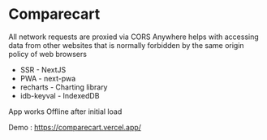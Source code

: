 # Comparecart

All network requests are proxied via CORS Anywhere helps with accessing data from other websites that is normally forbidden by the same origin policy of web browsers

- SSR - NextJS
- PWA - next-pwa
- recharts - Charting library
- idb-keyval - IndexedDB

App works Offline after initial load

Demo : https://comparecart.vercel.app/